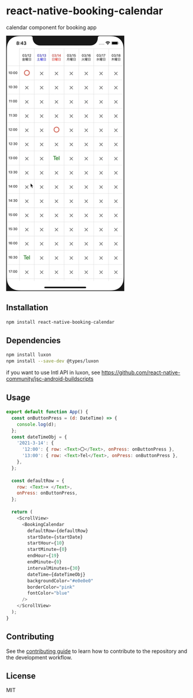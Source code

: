 # react-native-booking-calendar

calendar component for booking app

![demo gif](demo/demo.gif)

## Installation

```sh
npm install react-native-booking-calendar
```

## Dependencies

```sh
npm install luxon
npm install --save-dev @types/luxon
```
if you want to use Intl API in luxon, see https://github.com/react-native-community/jsc-android-buildscripts


## Usage

```js
export default function App() {
  const onButtonPress = (d: DateTime) => {
    console.log(d);
  };
  const dateTimeObj = {
    '2021-3-14': {
      '12:00': { row: <Text>〇</Text>, onPress: onButtonPress },
      '13:00': { row: <Text>Tel</Text>, onPress: onButtonPress },
    },
  };

  const defaultRow = {
    row: <Text>× </Text>,
    onPress: onButtonPress,
  };

  return (
    <ScrollView>
      <BookingCalendar
        defaultRow={defaultRow}
        startDate={startDate}
        startHour={10}
        startMinute={0}
        endHour={19}
        endMinute={0}
        intervalMinutes={30}
        dateTime={dateTimeObj}
        backgroundColor="#e0e0e0"
        borderColor="pink"
        fontColor="blue"
      />
    </ScrollView>
  );
}
```

## Contributing

See the [contributing guide](CONTRIBUTING.md) to learn how to contribute to the repository and the development workflow.

## License

MIT
